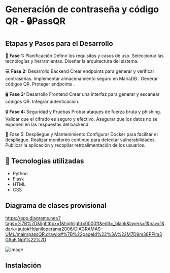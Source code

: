 # Generación de contraseña y código QR - 🔒PassQR

## Etapas y Pasos para el Desarrollo
🧠 **Fase 1:** Planificación
Definir los requisitos y casos de uso.
Seleccionar las tecnologías y herramientas.
Diseñar la arquitectura del sistema.


💻 **Fase 2:** Desarrollo Backend
Crear endpoints para generar y verificar contraseñas.
Implementar almacenamiento seguro en MariaDB .
Generar códigos QR.
Proteger endpoints .


🖥️ **Fase 3:** Desarrollo Frontend
Crear una interfaz para generar y escanear códigos QR.
Integrar autenticación.


🔒 **Fase 4:** Seguridad y Pruebas
Probar ataques de fuerza bruta y phishing.
Validar que el cifrado es seguro y efectivo.
Asegurar que los datos no se exponen en las respuestas del backend.


🚀 Fase 5: Despliegue y Mantenimiento
Configurar Docker para facilitar el despliegue.
Realizar monitoreo continuo para detectar vulnerabilidades.
Publicar la aplicación y recopilar retroalimentación de los usuarios.

## 🚀 Tecnologías utilizadas  
- Python
- Flask
- HTML
- CSS

## Diagrama de clases provisional
https://app.diagrams.net/?tags=%7B%7D&lightbox=1&highlight=0000ff&edit=_blank&layers=1&nav=1&dark=auto#Hdaniloperama2006/DIAGRAMAS-UML/main/passQR.drawio#%7B%22pageId%22%3A%22M7D9m38PPlm3G9aFiNpY%22%7D

![image](https://github.com/user-attachments/assets/7e7a911b-d0d4-4d12-a3fb-467bab5a6efc)



##  Instalación  

